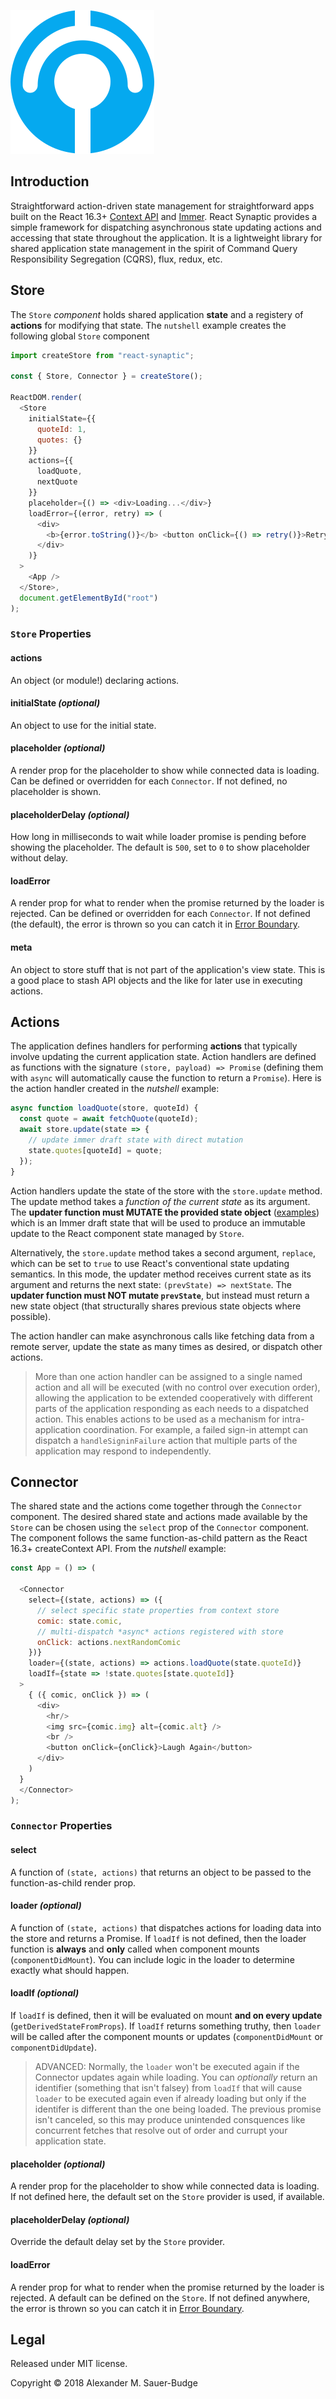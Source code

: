 ![logo](./logo.png)


## Introduction

Straightforward action-driven state management for straightforward apps built on the React 16.3+ [Context API](https://reactjs.org/docs/context.html) and [Immer](https://github.com/mweststrate/immer). React Synaptic provides a simple framework for dispatching asynchronous state updating actions and accessing that state throughout the application. It is a lightweight library for shared application state management in the spirit of Command Query Responsibility Segregation (CQRS), flux, redux, etc.

## Store
The `Store` *component* holds shared application **state** and a registery of **actions** for modifying that state. The `nutshell` example creates the following global `Store` component

```javascript
import createStore from "react-synaptic";

const { Store, Connector } = createStore();

ReactDOM.render(
  <Store
    initialState={{
      quoteId: 1,
      quotes: {}
    }}
    actions={{
      loadQuote,
      nextQuote
    }}
    placeholder={() => <div>Loading...</div>}
    loadError={(error, retry) => (
      <div>
        <b>{error.toString()}</b> <button onClick={() => retry()}>Retry</button>
      </div>
    )}
  >
    <App />
  </Store>,
  document.getElementById("root")
);
```

### `Store` Properties
#### **actions**
An object (or module!) declaring actions.

#### **initialState** *(optional)*
An object to use for the initial state.

#### **placeholder** *(optional)*
A render prop for the placeholder to show while connected data is loading. Can be defined or overridden for each `Connector`. If not defined, no placeholder is shown.

#### **placeholderDelay** *(optional)*
How long in milliseconds to wait while loader promise is pending before showing the placeholder. The default is `500`, set to `0` to show placeholder without delay.

#### **loadError**
A render prop for what to render when the promise returned by the loader is rejected. Can be defined or overridden for each `Connector`. If not defined (the default), the error is thrown so you can catch it in [Error Boundary](https://reactjs.org/docs/error-boundaries.html).

#### **meta**
An object to store stuff that is not part of the application's view state. This is a good place to stash API objects and the like for later use in executing actions.


## Actions
The application defines handlers for performing **actions** that typically involve updating the current application state. Action handlers are defined as functions with the signature `(store, payload) => Promise` (defining them with `async` will automatically cause the function to return a `Promise`). Here is the action handler created in the *nutshell* example:

```javascript
async function loadQuote(store, quoteId) {
  const quote = await fetchQuote(quoteId);
  await store.update(state => {
    // update immer draft state with direct mutation
    state.quotes[quoteId] = quote;
  });
}
```

Action handlers update the state of the store with the `store.update` method. The update method takes a *function of the current state* as its argument. The **updater function must MUTATE the provided state object** ([examples](https://github.com/mweststrate/immer#example-patterns)) which is an Immer draft state that will be used to produce an immutable update to the React component state managed by `Store`.

Alternatively, the `store.update` method takes a second argument, `replace`, which can be set to `true` to use React's conventional state updating semantics. In this mode, the updater method receives current state as its argument and returns the next state: `(prevState) => nextState`. The **updater function must NOT mutate `prevState`**, but instead must return a new state object (that structurally shares previous state objects where possible).

The action handler can make asynchronous calls like fetching data from a remote server, update the state as many times as desired, or dispatch other actions.

> More than one action handler can be assigned to a single named action and all will be executed (with no control over execution order), allowing the application to be extended cooperatively with different parts of the application responding as each needs to a dispatched action. This enables actions to be used as a mechanism for intra-application coordination. For example, a failed sign-in attempt can dispatch a `handleSigninFailure` action that multiple parts of the application may respond to independently.


## Connector

The shared state and the actions come together through the `Connector` component. The desired shared state and actions made available by the `Store` can be chosen using the `select` prop of the `Connector` component. The component follows the same function-as-child pattern as the React 16.3+ createContext API. From the *nutshell* example:


```javascript
const App = () => (
  
  <Connector
    select={(state, actions) => ({
      // select specific state properties from context store
      comic: state.comic,
      // multi-dispatch *async* actions registered with store
      onClick: actions.nextRandomComic
    })}
    loader={(state, actions) => actions.loadQuote(state.quoteId)}
    loadIf={state => !state.quotes[state.quoteId]}
  >
    { ({ comic, onClick }) => (
      <div>
        <hr/>
        <img src={comic.img} alt={comic.alt} />
        <br />
        <button onClick={onClick}>Laugh Again</button>
      </div>
    )
  }
  </Connector>
);
```

### `Connector` Properties

#### **select**
A function of `(state, actions)` that returns an object to be passed to the
function-as-child render prop.

#### **loader** *(optional)*
A function of `(state, actions)` that dispatches actions for loading data
into the store and returns a Promise. If `loadIf` is not defined, then the
loader function is **always** and **only** called when component mounts
(`componentDidMount`). You can include logic in the loader to determine
exactly what should happen.

#### **loadIf** *(optional)*
If `loadIf` is defined, then it will be evaluated on mount **and on every
update** (`getDerivedStateFromProps`). If `loadIf` returns something truthy,
then `loader` will be called after the component mounts or updates
(`componentDidMount` or `componentDidUpdate`).

> ADVANCED: Normally, the `loader` won't be executed again if the Connector
updates again while loading. You can *optionally* return an identifier (something
that isn't falsey) from `loadIf` that will cause `loader` to be executed
again even if already loading but only if the identifer is different than
the one being loaded. The previous promise isn't canceled, so this may
produce unintended consquences like concurrent fetches that resolve out of
order and currupt your application state.

#### **placeholder** *(optional)*
A render prop for the placeholder to show while connected data is loading. If
not defined here, the default set on the `Store` provider is used, if available.

#### **placeholderDelay** *(optional)*
Override the default delay set by the `Store` provider.

#### **loadError**
A render prop for what to render when the promise returned by the loader is rejected. A default can be defined on the `Store`. If not defined anywhere, the error is thrown so you can catch it in [Error Boundary](https://reactjs.org/docs/error-boundaries.html).


## Legal

Released under MIT license.

Copyright &copy; 2018 Alexander M. Sauer-Budge

